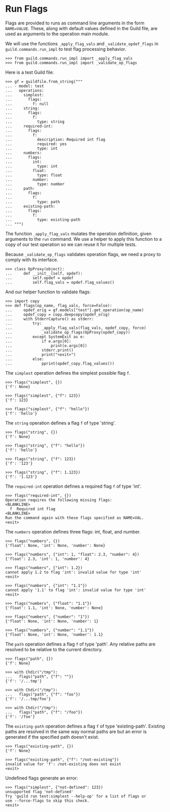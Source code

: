 # Run Flags

Flags are provided to runs as command line arguments in the form
`NAME=VALUE`. These, along with default values defined in the Guild
file, are used as arguments to the operation main module.

We will use the functions `_apply_flag_vals` and
`_validate_opdef_flags` in `guild.commands.run_impl` to test flag
processing behavior.

    >>> from guild.commands.run_impl import _apply_flag_vals
    >>> from guild.commands.run_impl import _validate_op_flags

Here is a test Guild file:

    >>> gf = guildfile.from_string("""
    ... - model: test
    ...   operations:
    ...     simplest:
    ...       flags:
    ...         f: null
    ...     string:
    ...       flags:
    ...         f:
    ...           type: string
    ...     required-int:
    ...       flags:
    ...         f:
    ...           description: Required int flag
    ...           required: yes
    ...           type: int
    ...     numbers:
    ...       flags:
    ...         int:
    ...           type: int
    ...         float:
    ...           type: float
    ...         number:
    ...           type: number
    ...     path:
    ...       flags:
    ...         f:
    ...           type: path
    ...     existing-path:
    ...       flags:
    ...         f:
    ...           type: existing-path
    ... """)

The function `_apply_flag_vals` mutates the operation definition,
given arguments to the `run` command. We use a helper to apply this
function to a copy of our test operation so we can reuse it for
multiple tests.

Because `_validate_op_flags` validates operation flags, we need a
proxy to comply with its interface.

    >>> class OpProxy(object):
    ...     def __init__(self, opdef):
    ...         self.opdef = opdef
    ...         self.flag_vals = opdef.flag_values()

And our helper function to validate flags:

    >>> import copy
    >>> def flags(op_name, flag_vals, force=False):
    ...     opdef_orig = gf.models["test"].get_operation(op_name)
    ...     opdef_copy = copy.deepcopy(opdef_orig)
    ...     with StderrCapture() as stderr:
    ...         try:
    ...             _apply_flag_vals(flag_vals, opdef_copy, force)
    ...             _validate_op_flags(OpProxy(opdef_copy))
    ...         except SystemExit as e:
    ...             if e.args[0]:
    ...                 print(e.args[0])
    ...             stderr.print()
    ...             print("<exit>")
    ...         else:
    ...             pprint(opdef_copy.flag_values())

The `simplest` operation defines the simplest possible flag `f`.

    >>> flags("simplest", {})
    {'f': None}

    >>> flags("simplest", {"f": 123})
    {'f': 123}

    >>> flags("simplest", {"f": "hello"})
    {'f': 'hello'}

The `string` operation defines a flag `f` of type 'string'.

    >>> flags("string", {})
    {'f': None}

    >>> flags("string", {"f": "hello"})
    {'f': 'hello'}

    >>> flags("string", {"f": 123})
    {'f': '123'}

    >>> flags("string", {"f": 1.123})
    {'f': '1.123'}

The `required-int` operation defines a required flag `f` of type
'int'.

    >>> flags("required-int", {})
    Operation requires the following missing flags:
    <BLANKLINE>
      f  Required int flag
    <BLANKLINE>
    Run the command again with these flags specified as NAME=VAL.
    <exit>

The `numbers` operation defines three flags: int, float, and number.

    >>> flags("numbers", {})
    {'float': None, 'int': None, 'number': None}

    >>> flags("numbers", {"int": 1, "float": 2.3, "number": 4})
    {'float': 2.3, 'int': 1, 'number': 4}

    >>> flags("numbers", {"int": 1.2})
    cannot apply 1.2 to flag 'int': invalid value for type 'int'
    <exit>

    >>> flags("numbers", {"int": "1.1"})
    cannot apply '1.1' to flag 'int': invalid value for type 'int'
    <exit>

    >>> flags("numbers", {"float": "1.1"})
    {'float': 1.1, 'int': None, 'number': None}

    >>> flags("numbers", {"number": "1"})
    {'float': None, 'int': None, 'number': 1}

    >>> flags("numbers", {"number": "1.1"})
    {'float': None, 'int': None, 'number': 1.1}

The `path` operation defines a flag `f` of type 'path'. Any relative
paths are resolved to be relative to the current directory.

    >>> flags("path", {})
    {'f': None}

    >>> with Chdir("/tmp"):
    ...   flags("path", {"f": ""})
    {'f': '/...tmp'}

    >>> with Chdir("/tmp"):
    ...   flags("path", {"f": "foo"})
    {'f': '/...tmp/foo'}

    >>> with Chdir("/tmp"):
    ...   flags("path", {"f": "/foo"})
    {'f': '/foo'}

The `existing-path` operation defines a flag `f` of type
'existing-path'. Existing paths are resolved in the same way normal
paths are but an error is generated if the specified path doesn't
exist.

    >>> flags("existing-path", {})
    {'f': None}

    >>> flags("existing-path", {"f": "/not-existing"})
    invalid value for 'f': /not-existing does not exist
    <exit>

Undefined flags generate an error:

    >>> flags("simplest", {"not-defined": 123})
    unsupported flag 'not-defined'
    Try 'guild run test:simplest --help-op' for a list of flags or
    use --force-flags to skip this check.
    <exit>
